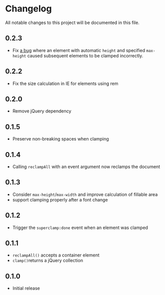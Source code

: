 # Changelog
All notable changes to this project will be documented in this file.

## 0.2.3
* Fix [a bug](https://github.com/makandra/superclamp/issues/2) where an element with automatic `height` and specified `max-height` caused subsequent elements to be clamped incorrectly.

## 0.2.2
* Fix the size calculation in IE for elements using rem

## 0.2.0
* Remove jQuery dependency

## 0.1.5
* Preserve non-breaking spaces when clamping

## 0.1.4
* Calling `reclampAll` with an event argument now reclamps the document

## 0.1.3
* Consider `max-height`/`max-width` and improve calculation of fillable area
* support clamping properly after a font change

## 0.1.2
* Trigger the `superclamp:done` event when an element was clamped

## 0.1.1
* `reclampAll()` accepts a container element
* `clamp()`returns a jQuery collection

## 0.1.0
* Initial release
